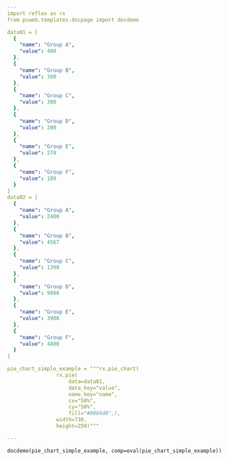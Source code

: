 ```yaml
---
import reflex as rx
from pcweb.templates.docpage import docdemo

data01 = [
  {
    "name": "Group A",
    "value": 400
  },
  {
    "name": "Group B",
    "value": 300
  },
  {
    "name": "Group C",
    "value": 300
  },
  {
    "name": "Group D",
    "value": 200
  },
  {
    "name": "Group E",
    "value": 278
  },
  {
    "name": "Group F",
    "value": 189
  }
]
data02 = [
  {
    "name": "Group A",
    "value": 2400
  },
  {
    "name": "Group B",
    "value": 4567
  },
  {
    "name": "Group C",
    "value": 1398
  },
  {
    "name": "Group D",
    "value": 9800
  },
  {
    "name": "Group E",
    "value": 3908
  },
  {
    "name": "Group F",
    "value": 4800
  }
]

pie_chart_simple_example = """rx.pie_chart(
                rx.pie(
                    data=data01,
                    data_key="value",
                    name_key="name",
                    cx="50%",
                    cy="50%",
                    fill="#8884d8",), 
                width=730, 
                height=250)"""

---
```


```reflex
docdemo(pie_chart_simple_example, comp=eval(pie_chart_simple_example))
```

